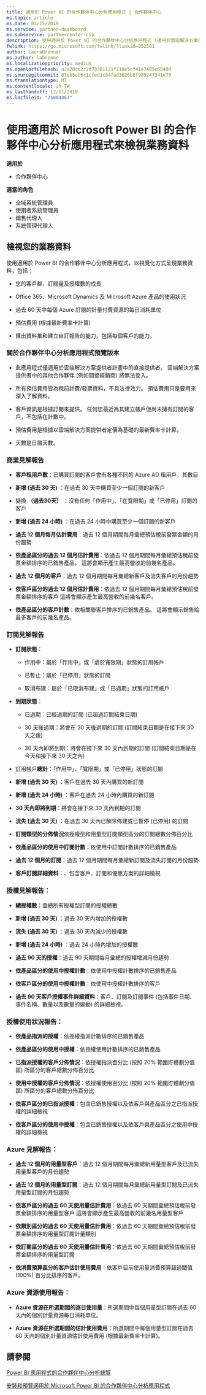 ```yaml
---
title: 適用於 Power BI 的合作夥伴中心分析應用程式 | 合作夥伴中心
ms.topic: article
ms.date: 03/15/2019
ms.service: partner-dashboard
ms.subservice: partnercenter-csp
description: 使用適用於 Power BI 的合作夥伴中心分析應用程式 (適用於雲端解決方案提供者中的直接合作夥伴)。
fwlink: https://go.microsoft.com/fwlink/?linkid=852581
author: LauraBrenner
ms.author: labrenne
ms.localizationpriority: medium
ms.openlocfilehash: a2a20ce2c2d73381121f210e5cf41e7405c6840d
ms.sourcegitcommit: 07eb5eb6c1cfed1c84fad3626b8f989247341e70
ms.translationtype: MT
ms.contentlocale: zh-TW
ms.lasthandoff: 12/11/2019
ms.locfileid: "75004867"
---
```

# <a name="view-your-business-data-with-the-partner-center-analytics-app-for-microsoft-power-bi"></a>使用適用於 Microsoft Power BI 的合作夥伴中心分析應用程式來檢視業務資料

**適用於**

-   合作夥伴中心

**適當的角色**
-   全域系統管理員
-   使用者系統管理員
-   銷售代理人
-   系統管理代理人

## <a name="view-your-business-data"></a>檢視您的業務資料

使用適用於 Power BI 的合作夥伴中心分析應用程式，以視覺化方式呈現業務資料，包括：

- 您的客戶群、訂閱量及授權數的成長

- Office 365、Microsoft Dynamics 及 Microsoft Azure 產品的使用狀況

- 過去 60 天中每個 Azure 訂閱的計量付費資源的每日消耗單位

- 預估費用 (根據最新費率卡計算)

- 匯出資料集和建立自訂報告的能力，包括每個客戶的能力。 

### <a name="about-the-partner-center-analytics-app-preview-release"></a>關於合作夥伴中心分析應用程式預覽版本

 - 此應用程式僅適用於雲端解決方案提供者計畫中的直接提供者。 雲端解決方案提供者中的其他合作夥伴 (例如間接經銷商) 將無法登入。

- 所有預估費用皆為稅前計費/發票資料，不具法律效力。 預估費用只是要用來深入了解資料。

- 客戶資訊是根據訂閱來提供。 任何您最近為其建立帳戶但尚未擁有訂閱的客戶，不包括在計數中。 

- 預估費用是根據以雲端解決方案提供者定價為基礎的最新費率卡計算。 

- 天數是日曆天數。 


### <a name="business-insights-report"></a>商業見解報告

-  **客戶租用戶數**：已購買訂閱的客戶會有各種不同的 Azure AD 租用戶，其數目

-  **新增 (過去 30 天)** ：在過去 30 天中購買至少一個訂閱的新客戶

-  變換 **（過去30天）** ：沒有任何「作用中」、「在寬限期」或「已停用」訂閱的客戶

- **新增 (過去 24 小時)** ：在過去 24 小時中購買至少一個訂閱的新客戶

- **過去 12 個月每月估計費用**：過去 12 個月期間每月彙總預估稅前發票金額的月份趨勢

- **依產品區分的過去 12 個月估計費用**：依過去 12 個月期間每月彙總預估稅前發票金額排序的已銷售產品。 這將會顯示產生最高營收的前幾名產品。

- **過去 12 個月的客戶**：過去 12 個月期間每月彙總新客戶及流失客戶的月份趨勢

- **依客戶區分的過去 12 個月估計費用**：依過去 12 個月期間每月彙總預估稅前發票金額排序的客戶 這將會顯示產生最高營收的前幾名客戶。

- **依產品區分的客戶計數**：依相關聯客戶排序的已銷售產品。 這將會顯示銷售給最多客戶的前幾名產品。 


### <a name="subscription-insights-report"></a>訂閱見解報告 

- **訂閱狀態**：

    - 作用中：屬於「作用中」或「處於寬限期」狀態的訂用帳戶

    - 已暫止：屬於「已停用」狀態的訂閱

    - 取消布建：屬於「已取消布建」或「已過期」狀態的訂用帳戶

- **到期狀態**：

    - 已過期：已經過期的訂閱 (已超過訂閱結束日期)

    - 30 天後過期：將會在 30 天後過期的訂閱 (訂閱結束日期是在接下來 30 天之後)

    - 30 天內即將到期：將會在接下來 30 天內到期的訂閱 (訂閱結束日期是在今天和接下來 30 天之內)

-  訂用帳戶**總計**：「作用中」、「寬限期」或「已停用」狀態的訂閱

- **新增 (過去 30 天)** ：客戶在過去 30 天內購買的新訂閱

- **新增 (過去 24 小時)** ：客戶在過去 24 小時內購買的新訂閱

- **30 天內即將到期**：將會在接下來 30 天內到期的訂閱

- **流失 (過去 30 天)** ：在過去 30 天內已解除佈建或已暫停 (已停用) 的訂閱

- **訂閱類型的分佈情況**依授權型和用量型訂閱類型區分的訂閱總數分佈百分比

- **依產品區分的使用中訂閱計數**：依使用中訂閱計數排序的已銷售產品

- **過去 12 個月的訂閱**：過去 12 個月期間每月彙總新訂閱及流失訂閱的月份趨勢

- **客戶訂閱詳細資料**：、包含客戶、訂閱和優惠方案的詳細檢視 


### <a name="license-insights-report"></a>授權見解報告：

- **總授權數**：彙總所有授權型訂閱的授權總數

- **新增 (過去 30 天)** ：過去 30 天內增加的授權數

- **流失 (過去 30 天)** ：過去 30 天內減少的授權數

- **新增 (過去 24 小時)** ：過去 24 小時內增加的授權數

- **過去 90 天的授權**：過去 90 天期間每月彙總的授權增減月份趨勢

- **依產品區分的使用中授權計數**：依使用中授權計數排序的已銷售產品

- **依客戶區分的使用中授權計數**：依使用中授權計數排序的客戶

- **過去 90 天客戶授權事件詳細資料**：客戶、訂閱及訂閱事件 (包括事件日期、事件名稱、數量以及數量的變動) 的詳細檢視。


### <a name="licenses-usage-report"></a>授權使用狀況報告：

- **依產品指派的授權**：依授權指派計數排序的已銷售產品

- **依產品區分的使用中授權**：依授權使用計數排序的已銷售產品

- **已指派授權的客戶分佈情況**：依授權指派百分比 (按照 20% 範圍貯體劃分值區) 所區分的客戶總數分佈百分比

- **使用中授權的客戶分佈情況**：依授權使用百分比 (按照 20% 範圍貯體劃分值區) 所區分的客戶總數分佈百分比

- **依客戶區分的已指派授權**：包含已銷售授權以及依客戶與產品區分之已指派授權的詳細檢視

- **依客戶區分的使用中授權**：包含已銷售授權以及依客戶與產品區分之使用中授權的詳細檢視


### <a name="azure-insights-report"></a>Azure 見解報告：

- **過去 12 個月的用量型客戶**：過去 12 個月期間每月彙總新用量型客戶及已流失用量型客戶的月份趨勢

- **過去 12 個月的用量型訂閱**：過去 12 個月期間每月彙總新用量型訂閱及已流失用量型訂閱的月份趨勢

- **依客戶區分的過去 60 天使用量估計費用**：依過去 60 天期間彙總預估稅前發票金額排序的用量型客戶 這將會顯示產生最高營收的前幾名用量型客戶

- **依類別區分的過去 60 天使用量估計費用**：依過去 60 天期間彙總預估稅前發票金額排序的用量型訂閱計量類別

- **依訂閱區分的過去 60 天使用量估計費用**：依過去 60 天期間彙總預估稅前發票金額排序的用量型訂閱

- **依消費預算區分的客戶估計使用費用**：依客戶目前使用量消費預算超過閾值 (100%) 百分比排序的客戶。


### <a name="azure-resource-usage-report"></a>Azure 資源使用報告：

- **Azure 資源在所選期間的逐日使用量**：所選期間中每個用量型訂閱在過去 60 天內的個別計量資源每日消耗單位。

- **Azure 資源在所選期間的估計使用費用**：所選期間中每個用量型訂閱在過去 60 天內的個別計量資源估計使用費用 (根據最新費率卡計算)。 

## <a name="see-also"></a>請參閱

[Power BI 應用程式的合作夥伴中心分析總覽](power-bi-app-for-direct-partners.md)


[安裝和預覽適用於 Microsoft Power BI 的合作夥伴中心分析應用程式](power-bi-app-for-direct-partners-install.md)
